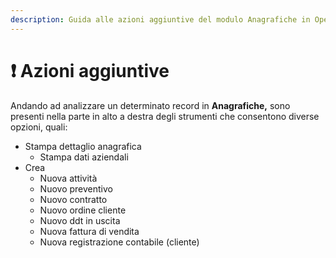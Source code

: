 ```yaml
---
description: Guida alle azioni aggiuntive del modulo Anagrafiche in OpenSTAManager
---
```


# ❗ Azioni aggiuntive

Andando ad analizzare un determinato record in **Anagrafiche,** sono presenti nella parte in alto a destra degli strumenti che consentono diverse opzioni, quali:

* Stampa dettaglio anagrafica
  * Stampa dati aziendali
* Crea
  * Nuova attività
  * Nuovo preventivo
  * Nuovo contratto
  * Nuovo ordine cliente
  * Nuovo ddt in uscita
  * Nuova fattura di vendita
  * Nuova registrazione contabile (cliente)
